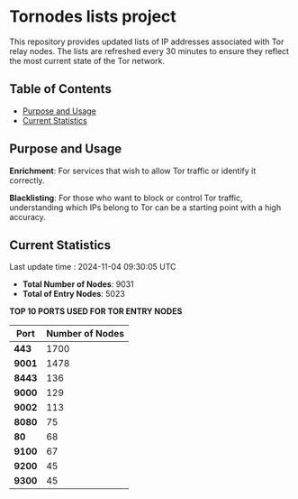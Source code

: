 # Tornodes lists project

This repository provides updated lists of IP addresses associated with Tor relay nodes. The lists are refreshed every 30 minutes to ensure they reflect the most current state of the Tor network.

## Table of Contents

- [Purpose and Usage](#purpose-and-usage)
- [Current Statistics](#current-statistics)


## Purpose and Usage

**Enrichment**: For services that wish to allow Tor traffic or identify it correctly.

**Blacklisting**: For those who want to block or control Tor traffic, understanding which IPs belong to Tor can be a starting point with a high accuracy.

## Current Statistics

Last update time : 2024-11-04 09:30:05 UTC

- **Total Number of Nodes**: 9031
- **Total of Entry Nodes**: 5023

**TOP 10 PORTS USED FOR TOR ENTRY NODES**

| **Port** | **Number of Nodes** |
|------|-----------------|
| **443**   | 1700  |
| **9001**   | 1478  |
| **8443**   | 136  |
| **9000**   | 129  |
| **9002**   | 113  |
| **8080**   | 75  |
| **80**   | 68  |
| **9100**   | 67  |
| **9200**   | 45  |
| **9300**   | 45  |

